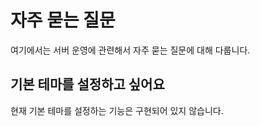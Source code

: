 # 자주 묻는 질문
여기에서는 서버 운영에 관련해서 자주 묻는 질문에 대해 다룹니다.

## 기본 테마를 설정하고 싶어요
현재 기본 테마를 설정하는 기능은 구현되어 있지 않습니다.
